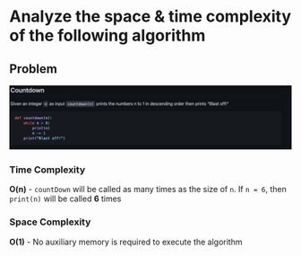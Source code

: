 # Analyze the space & time complexity of the following algorithm
## Problem

![Countdown](./images/Screenshot%202021-10-04%20at%2021.47.02.png)

### Time Complexity

**O(n)** - `countDown` will be called as many times as the size of `n`. If `n = 6`, then `print(n)` will be called
**6** times

### Space Complexity
**O(1)** - No auxiliary memory is required to execute the algorithm